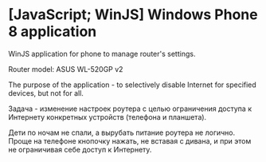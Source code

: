 # [JavaScript; WinJS] Windows Phone 8 application

WinJS application for phone to manage router's settings.

Router model: ASUS WL-520GP v2


The purpose of the application - to selectively disable Internet for specified devices, but not for all.


Задача - изменение настроек роутера с целью ограничения доступа к Интернету конкретных устройств (телефона и планшета).

Дети по ночам не спали, а вырубать питание роутера не логично. Проще на телефоне кнопочку нажать, не вставая с дивана, и при этом не ограничивая себе доступ к Интернету.
